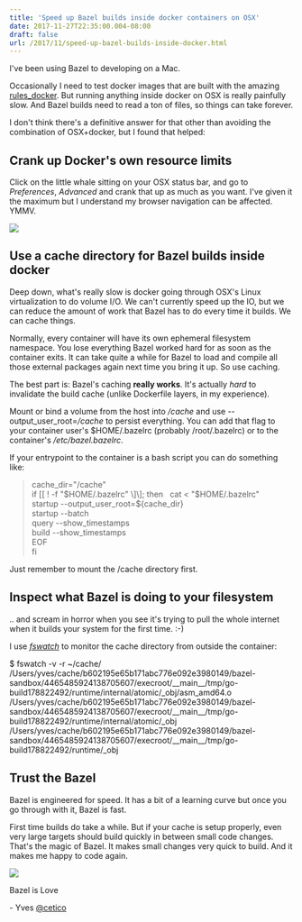 ```yaml
---
title: 'Speed up Bazel builds inside docker containers on OSX'
date: 2017-11-27T22:35:00.004-08:00
draft: false
url: /2017/11/speed-up-bazel-builds-inside-docker.html
---
```


I've been using Bazel to developing on a Mac.  
  
Occasionally I need to test docker images that are built with the amazing [rules\_docker](https://github.com/bazelbuild/rules_docker). But running anything inside docker on OSX is really painfully slow. And Bazel builds need to read a ton of files, so things can take forever.  
  
I don't think there's a definitive answer for that other than avoiding the combination of OSX+docker, but I found that helped:  

Crank up Docker's own resource limits
-------------------------------------

Click on the little whale sitting on your OSX status bar, and go to _Preferences_, _Advanced_ and crank that up as much as you want. I've given it the maximum but I understand my browser navigation can be affected. YMMV.  
  

[![](https://4.bp.blogspot.com/-U97bKS8Nk9M/Wh0A4sISPtI/AAAAAAAB38M/bJQnrYnTq3YBlB6q_cixWGA9i5Xbbth5gCLcBGAs/s320/docker-resources.png)](https://4.bp.blogspot.com/-U97bKS8Nk9M/Wh0A4sISPtI/AAAAAAAB38M/bJQnrYnTq3YBlB6q_cixWGA9i5Xbbth5gCLcBGAs/s1600/docker-resources.png)

Use a cache directory for Bazel builds inside docker 
-----------------------------------------------------

Deep down, what's really slow is docker going through OSX's Linux virtualization to do volume I/O. We can't currently speed up the IO, but we can reduce the amount of work that Bazel has to do every time it builds. We can cache things.  
  
Normally, every container will have its own ephemeral filesystem namespace. You lose everything Bazel worked hard for as soon as the container exits. It can take quite a while for Bazel to load and compile all those external packages again next time you bring it up. So use caching.  
  
The best part is: Bazel's caching **really works**. It's actually _hard_ to invalidate the build cache (unlike Dockerfile layers, in my experience).  
  
Mount or bind a volume from the host into _/cache_ and use --output\_user\_root=_/cache_ to persist everything. You can add that flag to your container user's $HOME/.bazelrc (probably /root/.bazelrc) or to the container's _/etc/bazel.bazelrc_.  
  
If your entrypoint to the container is a bash script you can do something like:  

> cache\_dir="/cache"  
> if \[\[ ! -f "$HOME/.bazelrc" \]\]; then  
>   cat < "$HOME/.bazelrc"  
> startup --output\_user\_root=${cache\_dir}  
> startup --batch  
> query --show\_timestamps  
> build --show\_timestamps  
> EOF  
> fi

Just remember to mount the /cache directory first.  

Inspect what Bazel is doing to your filesystem 
-----------------------------------------------

.. and scream in horror when you see it's trying to pull the whole internet when it builds your system for the first time. :-)  
  
I use _[fswatch](https://stackoverflow.com/questions/1515730/is-there-a-command-like-watch-or-inotifywait-on-the-mac)_ to monitor the cache directory from outside the container:  
  
$ fswatch -v -r ~/cache/  
/Users/yves/cache/b602195e65b171abc776e092e3980149/bazel-sandbox/4465485924138705607/execroot/\_\_main\_\_/tmp/go-build178822492/runtime/internal/atomic/\_obj/asm\_amd64.o  
/Users/yves/cache/b602195e65b171abc776e092e3980149/bazel-sandbox/4465485924138705607/execroot/\_\_main\_\_/tmp/go-build178822492/runtime/internal/atomic/\_obj  
/Users/yves/cache/b602195e65b171abc776e092e3980149/bazel-sandbox/4465485924138705607/execroot/\_\_main\_\_/tmp/go-build178822492/runtime/\_obj  

Trust the Bazel
---------------

Bazel is engineered for speed. It has a bit of a learning curve but once you go through with it, Bazel is fast.  
  
First time builds do take a while. But if your cache is setup properly, even very large targets should build quickly in between small code changes. That's the magic of Bazel. It makes small changes very quick to build. And it makes me happy to code again.  
  

[![](https://4.bp.blogspot.com/-4bjFwJQ72EM/Wh0CkmtU5-I/AAAAAAAB38Y/S02m5yWDxzQu4N0K2MJR2sx8HT0Fe28XgCLcBGAs/s1600/bazel-icon.png)](https://4.bp.blogspot.com/-4bjFwJQ72EM/Wh0CkmtU5-I/AAAAAAAB38Y/S02m5yWDxzQu4N0K2MJR2sx8HT0Fe28XgCLcBGAs/s1600/bazel-icon.png)

Bazel is Love

  
\- Yves [@cetico](https://twitter.com/cetico)
